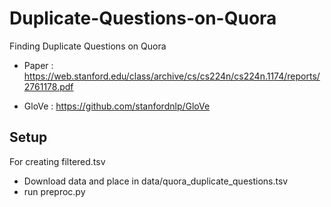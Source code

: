 # Duplicate-Questions-on-Quora
Finding Duplicate Questions on Quora

* Paper : https://web.stanford.edu/class/archive/cs/cs224n/cs224n.1174/reports/2761178.pdf

* GloVe : https://github.com/stanfordnlp/GloVe

## Setup

For creating filtered.tsv
* Download data and place in data/quora_duplicate_questions.tsv
* run preproc.py